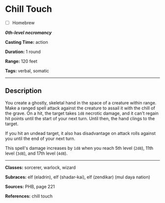 # Chill Touch

- [ ] Homebrew

***0th-level necromancy***

**Casting Time:** action

**Duration:** 1 round

**Range:** 120 feet

**Tags:** verbal, somatic

---

## Description
You create a ghostly, skeletal hand in the space of a creature within range. Make a ranged spell attack against the creature to assail it with the chill of the grave. On a hit, the target takes `1d8` necrotic damage, and it can't regain hit points until the start of your next turn. Until then, the hand clings to the target.

If you hit an undead target, it also has disadvantage on attack rolls against you until the end of your next turn.

This spell's damage increases by `1d8` when you reach 5th level (`2d8`), 11th level (`3d8`), and 17th level (`4d8`).

---

**Classes:** sorcerer, warlock, wizard

**Subraces:** elf (eladrin), elf (shadar-kai), elf (zendikar) (mul daya nation)

**Sources:** PHB, page 221

**References:** chill touch
